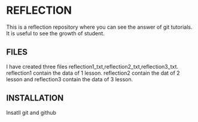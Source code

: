# **REFLECTION**

This is a reflection repository where you can see the answer of git tutorials. It is useful to see the growth of student.

## **FILES**

I have created three files reflection1_txt,reflection2_txt,reflection3_txt. reflection1 contain the data of 1 lesson. reflection2 contain the dat of 2 lesson and reflection3 contain the data of 3 lesson.

## **INSTALLATION**

Insatll git and github
